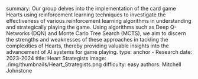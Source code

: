 summary: Our group delves into the implementation of the card game Hearts using reinforcement learning techniques to investigate the effectiveness of various reinforcement learning algorithms in understanding and strategically playing the game. Using algorithms such as Deep Q-Networks (DQN) and Monte Carlo Tree Search (MCTS), we aim to discern the strengths and weaknesses of these approaches in tackling the complexities of Hearts, thereby providing valuable insights into the advancement of AI systems for game playing.
type: anchor - Research
date: 2023-2024
title: Heart Strategists
image: ./img/thumbnails/Heart_Strategists.png
difficulty: easy
authors: Mitchell Johnstone
